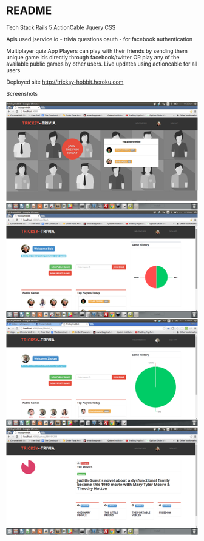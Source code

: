 # README

Tech Stack
  Rails 5
  ActionCable
  Jquery
  CSS

Apis used
  jservice.io - trivia questions
  oauth - for facebook authentication

Multiplayer quiz App
  Players can play with their friends by sending them unique game ids directly through facebook/twitter
  OR play any of the available public games by other users. Live updates using actioncable for all users 
  

Deployed site
  http://tricksy-hobbit.heroku.com
  
Screenshots 
  
![Alt text](/public/1a.png?raw=true)
![Alt text](/public/2a.png?raw=true)
![Alt text](/public/3a.png?raw=true)
![Alt text](/public/4a.png?raw=true)

